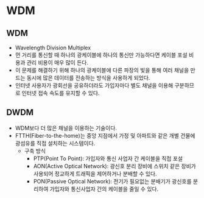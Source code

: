 # WDM

## WDM

* Wavelength Division Multiplex
* 먼 거리를 통신할 때 하나의 광케이블에 하나의 통신만 가능하다면 케이블 포설 비용과 관리 비용이 매우 많이 든다.
* 이 문제를 해결하기 위해 하나의 광케이블에 다른 파장의 빛을 통해 여러 채널을 만드는 동시에 많은 데이터를 전송하는 방식을 사용하게 되었다.
* 인터넷 사용자가 광회선을 공유하더라도 가입자마다 별도 채널을 이용해 구분하므로 인터넷 접속 속도를 유지할 수 있다.

## DWDM

* WDM보다 더 많은 채널을 이용하는 기술이다.
* FTTH(Fiber-to-the-home)는 중앙 지점에서 가정 및 아파트와 같은 개별 건물에 광섬유를 직접 설치하는 시스템이다.
  * 구축 방식
    * PTP(Point To Point): 가입자와 통신 사업자 간 케이블을 직접 포설
    * AON(Active Optical Network): 광신호 분리 장비에 스위치 같은 장비가 사용되어 정교하게 트래픽을 제어하거나 분배할 수 있다.
    * PON(Passive Optical Network): 전기가 필요없는 분배기가 광신호를 분리하여 가입자와 통신사업자 간의 케이블을 줄일 수 있다.
